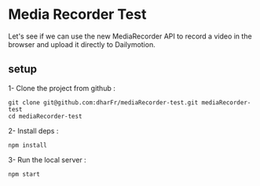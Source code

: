 # Media Recorder Test

Let's see if we can use the new MediaRecorder API to record a video in the browser and upload it directly to Dailymotion.

## setup

1- Clone the project from github :

```
git clone git@github.com:dharFr/mediaRecorder-test.git mediaRecorder-test
cd mediaRecorder-test
```

2- Install deps :

```
npm install
```

3- Run the local server :

```
npm start
```